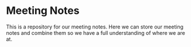 # Meeting Notes

This is a repository for our meeting notes.  Here we can store our meeting notes and combine them so we have a full understanding of where we are at.
